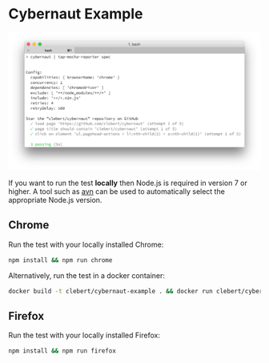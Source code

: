 # Cybernaut Example

![Example][1]

If you want to run the test **locally** then Node.js is required in version 7 or higher. A tool such as [avn][0] can be used to automatically select the appropriate Node.js version.

## Chrome

Run the test with your locally installed Chrome:

```sh
npm install && npm run chrome
```

Alternatively, run the test in a docker container:

```sh
docker build -t clebert/cybernaut-example . && docker run clebert/cybernaut-example
```

## Firefox

Run the test with your locally installed Firefox:

```sh
npm install && npm run firefox
```

[0]: https://github.com/wbyoung/avn
[1]: https://raw.githubusercontent.com/clebert/cybernaut/master/example/screenshot.png
